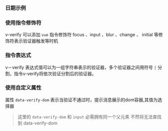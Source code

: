 ### 日期示例

<vuep template="#demo1"></vuep>

<script v-pre type="text/x-template" id="demo1">
  <style>
    .text {
      color: #4fc08d;
    }
  </style>

  <template>
    <div>
      <h3 class="text">date - input</h3>
      <div>
        <input class="example-input"
               v-verify.input.blur="'required|date'"
               data-verify-dom=".date-error"
               placeholder="yyyy-mm-dd"/>
        <span class="date-error example-error"></span>
      </div>
      <h3 class="text">date - initial</h3>
      <div>
        <input v-model="time"
               class="example-input"
               v-verify.input.initial="'required|date'"
               data-verify-dom=".date-error"
               placeholder="yyyy-mm-dd"/>
        <span class="date-error example-error"></span>
      </div>
    </div>
  </template>

  <script>
    module.exports = {
      data () {
        return {
          time: '2017/09/09'
        }
      }
    }
  </script>
</script>

### 使用指令修饰符

v-verify 可以添加 `vue` 指令修饰符 focus 、input 、blur 、change 、 initial 等修饰符表示验证器触发等时机


### 指令表达式

v－verify 表达式值可以为一组字符串表示的验证器，多个验证器之间用符号 `|` 分割，指令v-verify将依次验证分割后的验证器。


### 使用自定义属性

属性 `data-verify-dom` 表示当验证不通过时，提示消息展示的dom容器,其值为选择器

> 这里的 `data-verify-dom` 和 `input` 必需拥有同一个父元素 不然将无法查找到 data-verify-dom